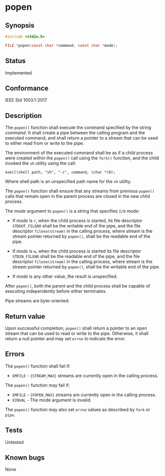 # popen

## Synopsis

```c
#include <stdio.h>

FILE *popen(const char *command, const char *mode);
```

## Status

Implemented

## Conformance

IEEE Std 1003.1-2017

## Description

The `popen()` function shall execute the command specified by the string _command_. It shall create a pipe between the
calling program and the executed command, and shall return a pointer to a stream that can be used to either read from or
write to the pipe.

The environment of the executed command shall be as if a child process were created within the `popen()` call using the
`fork()` function, and the child invoked the `sh` utility using the call:

`execl(shell path, "sh", "-c", command, (char *)0);`

Where shell path is an unspecified path name for the `sh` utility.

The `popen()` function shall ensure that any streams from previous `popen()` calls that remain open in the parent
process are closed in the new child process.

The _mode_ argument to `popen()` is a string that specifies `I/O` mode:

* If _mode_ is `r`, when the child process is started, its file descriptor `STDOUT_FILENO` shall be the writable end of
  the pipe, and the file descriptor `fileno(stream)` in the calling process, where stream is the stream pointer returned
  by `popen()`, shall be the readable end of the pipe.

* If _mode_ is `w`, when the child process is started its file descriptor `STDIN_FILENO` shall be the readable end of
 the pipe, and the file descriptor `fileno(stream)` in the calling process, where stream is the stream pointer returned
 by `popen()`, shall be the writable end of the pipe.

* If _mode_ is any other value, the result is unspecified.

After `popen()`, both the parent and the child process shall be capable of executing independently before either
terminates.

Pipe streams are byte-oriented.

## Return value

Upon successful completion, `popen()` shall return a pointer to an open stream that can be used to read or write to the
pipe. Otherwise, it shall return a null pointer and may set `errno` to indicate the error.

## Errors

The `popen()` function shall fail if:

* `EMFILE` - `{STREAM_MAX}` streams are currently open in the calling process.

The `popen()` function may fail if:

* `EMFILE` - `{FOPEN_MAX}` streams are currently open in the calling process.
* `EINVAL` - The mode argument is invalid.

The `popen()` function may also set `errno` values as described by `fork` or `pipe`.

## Tests

Untested

## Known bugs

None
